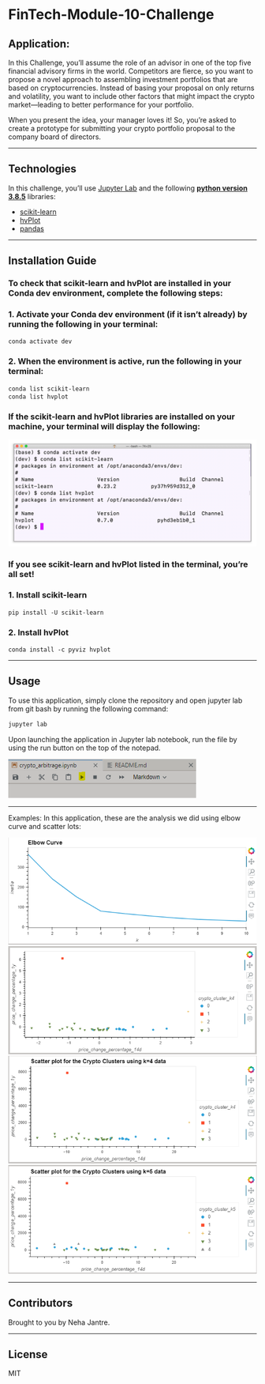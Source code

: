 # FinTech-Module-10-Challenge
## Application:
In this Challenge, you’ll assume the role of an advisor in one of the top five financial advisory firms in the world. Competitors are fierce, so you want to propose a novel approach to assembling investment portfolios that are based on cryptocurrencies. Instead of basing your proposal on only returns and volatility, you want to include other factors that might impact the crypto market—leading to better performance for your portfolio.

When you present the idea, your manager loves it! So, you’re asked to create a prototype for submitting your crypto portfolio proposal to the company board of directors.


---
## Technologies

In this challenge, you’ll use [Jupyter Lab](https://jupyterlab.readthedocs.io/en/stable/) and the following  **[python version 3.8.5](https://www.python.org/downloads/)** libraries:

* [scikit-learn](https://scikit-learn.org/stable/)
*  [hvPlot](https://hvplot.holoviz.org/index.html)
* [pandas](https://pandas.pydata.org/docs/)

---
## Installation Guide


  ### To check that scikit-learn and hvPlot are installed in your Conda dev environment, complete the following steps:

  ### 1. Activate your Conda dev environment (if it isn’t already) by running the following in your terminal:
```
conda activate dev
```
### 2. When the environment is active, run the following in your terminal:
```
conda list scikit-learn
conda list hvplot
```
### If the scikit-learn and hvPlot libraries are installed on your machine, your terminal will display the following:
![](Images/scikitlearn-hvplot-confirm.png)
### If you see scikit-learn and hvPlot listed in the terminal, you’re all set!

  ### 1. Install scikit-learn
```
pip install -U scikit-learn
```
### 2. Install hvPlot
```
conda install -c pyviz hvplot
```
---
## Usage

To use this application, simply clone the repository and open jupyter lab from git bash by running the following command:

```python
jupyter lab
```

Upon launching the application in Jupyter lab notebook, run the file by using the run button on the top of the notepad.

![run](Images/run.png)

---
Examples:
In this application, these are the analysis we did using elbow curve and scatter lots:

![run](Images/elbowcurve.png)
![run](Images/scatterplot-pricechange.png)
![run](Images/k4scatterplot.png)
![run](Images/k5scatterplot.png)

---

## Contributors

Brought to you by Neha Jantre.

---

## License

MIT